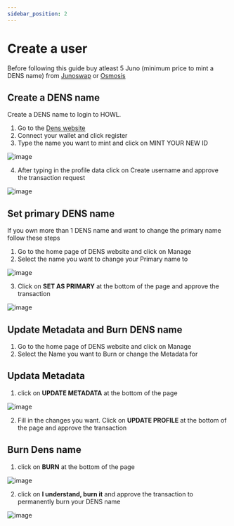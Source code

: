 ```yaml
---
sidebar_position: 2
---
```


# Create a user

Before following this guide buy atleast 5 Juno (minimum price to mint a DENS name) from [Junoswap](https://junoswap.com/) or [Osmosis](https://app.osmosis.zone/?from=OSMO&to=JUNO) 

## Create a DENS name

Create a DENS name to login to HOWL.

1. Go to the [Dens website](https://dens.sh/)
2. Connect your wallet and click register
3. Type the name you want to mint and click on MINT YOUR NEW ID

![image](/img/188882982-39d6b38b-1cf4-454f-be72-b7f1158ffd94.png)

4. After typing in the profile data click on Create username and approve the transaction request

![image](/img/188883781-6e573e00-624b-446c-85d0-e5bcf2551bc2.png)

## Set primary DENS name

If you own more than 1 DENS name and want to change the primary name follow these steps 

1. Go to the home page of DENS website and click on Manage
2. Select the name you want to change your Primary name to

![image](/img/188899489-4d146ff7-b1ca-42a3-a2b4-8089c878e1f8.png)

3. Click on **SET AS PRIMARY** at the bottom of the page and approve the transaction 

![image](/img/188899164-6399c5dc-b27b-4b75-901c-077a6254bb70.png)

## Update Metadata and Burn DENS name

1. Go to the home page of DENS website and click on Manage
2. Select the Name you want to Burn or change the Metadata for

## Updata Metadata

1. click on **UPDATE METADATA** at the bottom of the page

![image](/img/188898579-dd3e8a5f-d089-4369-b8e8-d52a9477cf05.png)

2. Fill in the changes you want. Click on **UPDATE PROFILE** at the bottom of the page and approve the transaction

## Burn Dens name

1. click on **BURN** at the bottom of the page 

![image](/img/188901328-74c2286a-3e2b-4210-9798-b6e1b03637cd.png)

2. click on **I understand, burn it** and approve the transaction to permanently burn your DENS name 

![image](/img/188901530-20a182aa-c782-499a-aef6-ca1dc1579f01.png)
